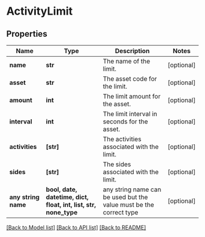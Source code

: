 # ActivityLimit


## Properties
Name | Type | Description | Notes
------------ | ------------- | ------------- | -------------
**name** | **str** | The name of the limit. | [optional] 
**asset** | **str** | The asset code for the limit. | [optional] 
**amount** | **int** | The limit amount for the asset. | [optional] 
**interval** | **int** | The limit interval in seconds for the asset. | [optional] 
**activities** | **[str]** | The activities associated with the limit. | [optional] 
**sides** | **[str]** | The sides associated with the limit. | [optional] 
**any string name** | **bool, date, datetime, dict, float, int, list, str, none_type** | any string name can be used but the value must be the correct type | [optional]

[[Back to Model list]](../README.md#documentation-for-models) [[Back to API list]](../README.md#documentation-for-api-endpoints) [[Back to README]](../README.md)


